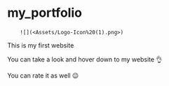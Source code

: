 # my_portfolio

        ![](<Assets/Logo-Icon%20(1).png>)

This is my first website

You can take a look and hover down to my website 👌

You can rate it as well 😉
